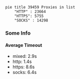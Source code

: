 
```mermaid
pie title 39459 Proxies in list
    "HTTP" : 23664
    "HTTPS": 5755
    "SOCKS" : 14298
```

### Some Info
#### Average Timeout

- mixed: 2.9s
- http: 1.4s
- https: 8.6s
- socks: 6.4s